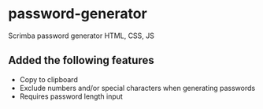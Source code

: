 # password-generator
 Scrimba password generator HTML, CSS, JS
 
  ## Added the following features
 - Copy to clipboard
 - Exclude numbers and/or special characters when generating passwords
 - Requires password length input
